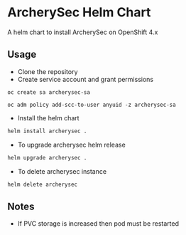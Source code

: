 # ArcherySec Helm Chart
A helm chart to install ArcherySec on OpenShift 4.x

## Usage

- Clone the repository
- Create service account and grant permissions
```
oc create sa archerysec-sa

oc adm policy add-scc-to-user anyuid -z archerysec-sa
```
- Install the helm chart

```bash
helm install archerysec .
```
- To upgrade archerysec helm release

```bash
helm upgrade archerysec .
```

- To delete archerysec instance

```bash
helm delete archerysec
```
## Notes

- If PVC storage is increased then pod must be restarted